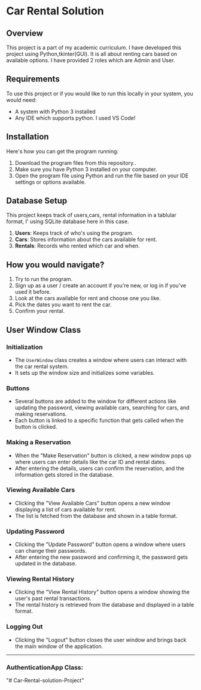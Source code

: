 # Car Rental Solution

## Overview

This project is a part of my academic curriculum. I have developed this project using Python,tkinter(GUI). It is all about renting cars based on available options. I have provided 2 roles which are Admin and User.

## Requirements

To use this project or if you would like to run this locally in your system, you would need:
- A system with Python 3 installed
- Any IDE which supports python. I used VS Code!

## Installation

Here's how you can get the program running:
1. Download the program files from this repository..
2. Make sure you have Python 3 installed on your computer.
3. Open the program file using Python and run the file based on your IDE settings or options available.

## Database Setup

This project keeps track of users,cars, rental information in a tablular format, I' using SQLite database here in this case.
1. **Users**: Keeps track of who's using the program.
2. **Cars**: Stores information about the cars available for rent.
3. **Rentals**: Records who rented which car and when.

## How you would navigate?

1. Try to run the program.
2. Sign up as a user / create an account if you're new, or log in if you've used it before.
3. Look at the cars available for rent and choose one you like.
4. Pick the dates you want to rent the car.
5. Confirm your rental.

## User Window Class

### Initialization
- The `UserWindow` class creates a window where users can interact with the car rental system.
- It sets up the window size and initializes some variables.

### Buttons
- Several buttons are added to the window for different actions like updating the password, viewing available cars, searching for cars, and making reservations.
- Each button is linked to a specific function that gets called when the button is clicked.

### Making a Reservation
- When the "Make Reservation" button is clicked, a new window pops up where users can enter details like the car ID and rental dates.
- After entering the details, users can confirm the reservation, and the information gets stored in the database.

### Viewing Available Cars
- Clicking the "View Available Cars" button opens a new window displaying a list of cars available for rent.
- The list is fetched from the database and shown in a table format.

### Updating Password
- Clicking the "Update Password" button opens a window where users can change their passwords.
- After entering the new password and confirming it, the password gets updated in the database.

### Viewing Rental History
- Clicking the "View Rental History" button opens a window showing the user's past rental transactions.
- The rental history is retrieved from the database and displayed in a table format.

### Logging Out
- Clicking the "Logout" button closes the user window and brings back the main window of the application.

--------


### AuthenticationApp Class:
"# Car-Rental-solution-Project" 
